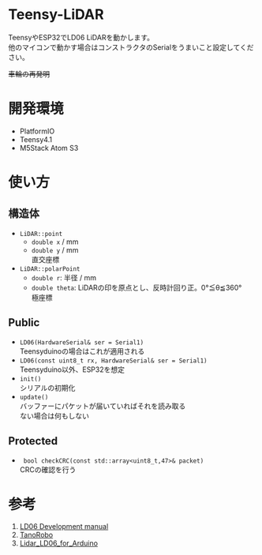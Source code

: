 # Teensy-LiDAR
TeensyやESP32でLD06 LiDARを動かします。  
他のマイコンで動かす場合はコンストラクタのSerialをうまいこと設定してください。

~~車輪の再発明~~
# 開発環境
* PlatformIO
* Teensy4.1
* M5Stack Atom S3

# 使い方
## 構造体
* `LiDAR::point`   
    * `double x` / mm  
    * `double y` / mm  
    直交座標
* `LiDAR::polarPoint`  
    * `double r`: 半径 / mm  
    * `double theta`: LiDARの印を原点とし、反時計回り正。0°≦θ≦360°  
    極座標

## Public
* `LD06(HardwareSerial& ser = Serial1)`  
    Teensyduinoの場合はこれが適用される
* `LD06(const uint8_t rx, HardwareSerial& ser = Serial1)`  
    Teensyduino以外、ESP32を想定
* `init()`  
    シリアルの初期化
* `update()`  
    バッファーにパケットが届いていればそれを読み取る  
    ない場合は何もしない

## Protected
* ` bool checkCRC(const std::array<uint8_t,47>& packet)`  
    CRCの確認を行う

# 参考
1. [LD06 Development manual](https://storage.googleapis.com/mauser-public-images/prod_description_document/2021/315/8fcea7f5d479f4f4b71316d80b77ff45_096-6212_a.pdf)
2. [TanoRobo](https://github.com/TanoRoboRCJ/Software/blob/feature/%2316_RAICHO/Firmware/F446-LiDAR/)
3. [Lidar_LD06_for_Arduino](https://github.com/henjin0/Lidar_LD06_for_Arduino)
